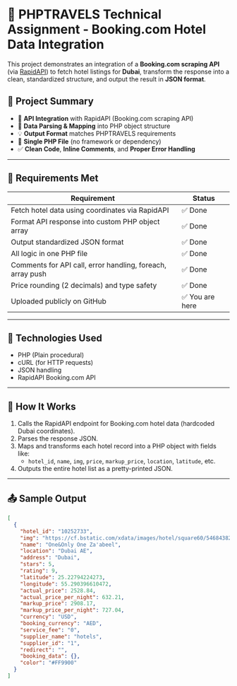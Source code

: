 # 🧳 PHPTRAVELS Technical Assignment - Booking.com Hotel Data Integration

This project demonstrates an integration of a **Booking.com scraping API** (via [RapidAPI](https://rapidapi.com)) to fetch hotel listings for **Dubai**, transform the response into a clean, standardized structure, and output the result in **JSON format**.

## 📌 Project Summary

- 🔗 **API Integration** with RapidAPI (Booking.com scraping API)
- 🔄 **Data Parsing & Mapping** into PHP object structure
- 💡 **Output Format** matches PHPTRAVELS requirements
- 📁 **Single PHP File** (no framework or dependency)
- ✅ **Clean Code**, **Inline Comments**, and **Proper Error Handling**

---

## 🔧 Requirements Met

| Requirement | Status |
|-------------|--------|
| Fetch hotel data using coordinates via RapidAPI | ✅ Done |
| Format API response into custom PHP object array | ✅ Done |
| Output standardized JSON format | ✅ Done |
| All logic in one PHP file | ✅ Done |
| Comments for API call, error handling, foreach, array push | ✅ Done |
| Price rounding (2 decimals) and type safety | ✅ Done |
| Uploaded publicly on GitHub | ✅ You are here |

---

## 🧠 Technologies Used

- PHP (Plain procedural)
- cURL (for HTTP requests)
- JSON handling
- RapidAPI Booking.com API

---

## 🚀 How It Works

1. Calls the RapidAPI endpoint for Booking.com hotel data (hardcoded Dubai coordinates).
2. Parses the response JSON.
3. Maps and transforms each hotel record into a PHP object with fields like:
   - `hotel_id`, `name`, `img`, `price`, `markup_price`, `location`, `latitude`, etc.
4. Outputs the entire hotel list as a pretty-printed JSON.

---

## 📤 Sample Output

```json
[
  {
    "hotel_id": "10252733",
    "img": "https://cf.bstatic.com/xdata/images/hotel/square60/546843825.jpg",
    "name": "One&Only One Za'abeel",
    "location": "Dubai AE",
    "address": "Dubai",
    "stars": 5,
    "rating": 9,
    "latitude": 25.22794224273,
    "longitude": 55.290396610472,
    "actual_price": 2528.84,
    "actual_price_per_night": 632.21,
    "markup_price": 2908.17,
    "markup_price_per_night": 727.04,
    "currency": "USD",
    "booking_currency": "AED",
    "service_fee": "0",
    "supplier_name": "hotels",
    "supplier_id": "1",
    "redirect": "",
    "booking_data": {},
    "color": "#FF9900"
  }
]
